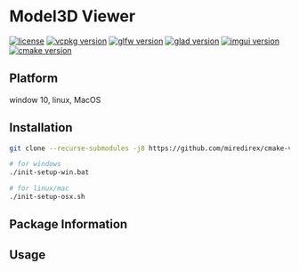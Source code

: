 # Model3D Viewer

[![license](https://img.shields.io/badge/License-MIT-black.svg)](LICENSE)
[![vcpkg version](https://img.shields.io/badge/vcpkg-lastest-white)]()
[![glfw version](https://img.shields.io/badge/glfw-3.3.9-black)](https://github.com/glfw/glfw)
[![glad version](https://img.shields.io/badge/glad-0.1.36-white)](https://github.com/Dav1dde/glad?tab=readme-ov-file)
[![imgui version](https://img.shields.io/badge/imgui-1.90.4-black)](https://github.com/ocornut/imgui)
[![cmake version](https://img.shields.io/badge/cmake-3.20.1-black)](https://cmake.org/)

## **Platform**
window 10, linux, MacOS

## **Installation**

```bash
git clone --recurse-submodules -j8 https://github.com/miredirex/cmake-vcpkg-example.git

# for windows
./init-setup-win.bat

# for linux/mac
./init-setup-osx.sh

```
## **Package Information**

## **Usage**

